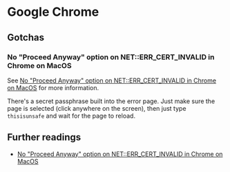 # Google Chrome

## Gotchas

### No "Proceed Anyway" option on NET::ERR_CERT_INVALID in Chrome on MacOS

See [No "Proceed Anyway" option on NET::ERR_CERT_INVALID in Chrome on MacOS] for more information.

There's a secret passphrase built into the error page. Just make sure the page is selected (click anywhere on the screen), then just type `thisisunsafe` and wait for the page to reload.

## Further readings

- [No "Proceed Anyway" option on NET::ERR_CERT_INVALID in Chrome on MacOS]

[no "proceed anyway" option on net::err_cert_invalid in chrome on macos]: https://stackoverflow.com/questions/58802767/no-proceed-anyway-option-on-neterr-cert-invalid-in-chrome-on-macos#58957322
